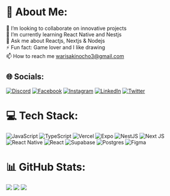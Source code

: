 # 💫 About Me:
👯 I’m looking to collaborate on innovative projects<br>🌱 I’m currently learning React Native and Nestjs<br>💬 Ask me about Reactjs, Nextjs & Nodejs<br>⚡ Fun fact: Game lover and I like drawing<br>📫 How to reach me warisakinocho3@gmail.com


## 🌐 Socials:
[![Discord](https://img.shields.io/badge/Discord-%237289DA.svg?logo=discord&logoColor=white)](https://discord.gg/waris.x) [![Facebook](https://img.shields.io/badge/Facebook-%231877F2.svg?logo=Facebook&logoColor=white)](https://facebook.com/warisaremou03) [![Instagram](https://img.shields.io/badge/Instagram-%23E4405F.svg?logo=Instagram&logoColor=white)](https://instagram.com/its_aremou) [![LinkedIn](https://img.shields.io/badge/LinkedIn-%230077B5.svg?logo=linkedin&logoColor=white)](https://linkedin.com/in/waris-akinocho) [![Twitter](https://img.shields.io/badge/Twitter-%231DA1F2.svg?logo=Twitter&logoColor=white)](https://twitter.com/waris_aremou03) 

# 💻 Tech Stack:
![JavaScript](https://img.shields.io/badge/javascript-%23323330.svg?style=for-the-badge&logo=javascript&logoColor=%23F7DF1E) ![TypeScript](https://img.shields.io/badge/typescript-%23007ACC.svg?style=for-the-badge&logo=typescript&logoColor=white) ![Vercel](https://img.shields.io/badge/vercel-%23000000.svg?style=for-the-badge&logo=vercel&logoColor=white) ![Expo](https://img.shields.io/badge/expo-1C1E24?style=for-the-badge&logo=expo&logoColor=#D04A37) ![NestJS](https://img.shields.io/badge/nestjs-%23E0234E.svg?style=for-the-badge&logo=nestjs&logoColor=white) ![Next JS](https://img.shields.io/badge/Next-black?style=for-the-badge&logo=next.js&logoColor=white) ![React Native](https://img.shields.io/badge/react_native-%2320232a.svg?style=for-the-badge&logo=react&logoColor=%2361DAFB) ![React](https://img.shields.io/badge/react-%2320232a.svg?style=for-the-badge&logo=react&logoColor=%2361DAFB) ![Supabase](https://img.shields.io/badge/Supabase-3ECF8E?style=for-the-badge&logo=supabase&logoColor=white) ![Postgres](https://img.shields.io/badge/postgres-%23316192.svg?style=for-the-badge&logo=postgresql&logoColor=white) ![Figma](https://img.shields.io/badge/figma-%23F24E1E.svg?style=for-the-badge&logo=figma&logoColor=white)
# 📊 GitHub Stats:
 ![](https://github-readme-stats.vercel.app/api?username=warisaremou&theme=react&hide_border=false&include_all_commits=true&count_private=true)
![](https://github-readme-streak-stats.herokuapp.com/?user=warisaremou&theme=react&hide_border=false)
![](https://github-readme-stats.vercel.app/api/top-langs/?username=warisaremou&theme=react&hide_border=false&include_all_commits=true&count_private=true&layout=compact) <br/>
